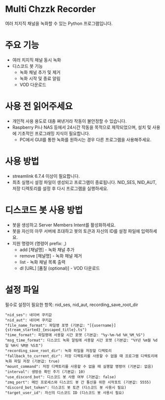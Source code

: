 # Multi Chzzk Recorder
여러 치지직 채널을 녹화할 수 있는 Python 프로그램입니다.

# 주요 기능
* 여러 치지직 채널 동시 녹화
* 디스코드 봇 기능
  - 녹화 채널 추가 및 제거
  - 녹화 시작 및 종료 알림
  - VOD 다운로드

# 사용 전 읽어주세요
* 개인적 사용 용도로 대충 쪄낸거라 작동이 불안정할 수 있습니다.
* Raspberry Pi나 NAS 등에서 24시간 작동을 목적으로 제작되었으며, 설치 및 사용에 기초적인 프로그래밍 지식이 필요합니다. 
  - PC에서 GUI를 통한 녹화를 원하시는 경우 다른 프로그램을 사용해주세요.

# 사용 방법
* streamlink 6.7.4 이상이 필요합니다.
* 최초 실행시 설정 파일이 생성되고 프로그램이 종료됩니다. NID_SES, NID_AUT, 저장 디렉토리를 설정 후 다시 프로그램을 실행하세요.

# 디스코드 봇 사용 방법
* 봇을 생성하고 Server Members Intent를 활성화하세요.
* 봇을 자신의 아무 서버에 초대하고 봇의 토큰과 자신의 ID를 설정 파일에 입력하세요.
* 지원 명령어 (명령어 prefix: ,)
  - add [채널명] - 녹화 채널 추가
  - remove [채널명] - 녹화 채널 제거
  - list - 녹화 채널 목록 출력
  - dl [URL] [품질 (optional)] - VOD 다운로드 

# 설정 파일
필수로 설정이 필요한 항목: nid_ses, nid_aut, recording_save_root_dir
```
"nid_ses": 네이버 쿠키값
"nid_aut": 네이버 쿠키값
"file_name_format": 파일명 포맷 (기본값: "[{username}]{stream_started}_{escaped_title}.ts")
"time_format": 파일명에 사용할 시간 포맷 (기본값: "%y-%m-%d %H_%M_%S")
"msg_time_format": 디스코드 녹화 알림에 사용할 시간 포맷 (기본값: "%Y년 %m월 %d일 %H시 %M분 %S초")
"recording_save_root_dir": 녹화 파일을 저장할 디렉토리
"fallback_to_current_dir": 저장 디렉토리를 사용할 수 없을 때 프로그램 디렉토리에 녹화 파일 저장 (기본값: true)
"mount_command": 저장 디렉토리를 사용할 수 없을 때 실행할 명령어 (기본값: 없음)
"interval": 생방송 확인 주기 (기본값: 10)
"use_discord_bot": 디스코드 봇 사용 여부 (기본값: false)
"zmq_port": 메인 프로세스와 디스코드 봇 간 통신을 위한 시작포트 (기본값: 5555)
"discord_bot_token": 디스코드 봇 토큰 (디스코드 봇 사용시 필요)
"target_user_id": 자신의 디스코드 ID (디스코드 봇 사용시 필요)
```

